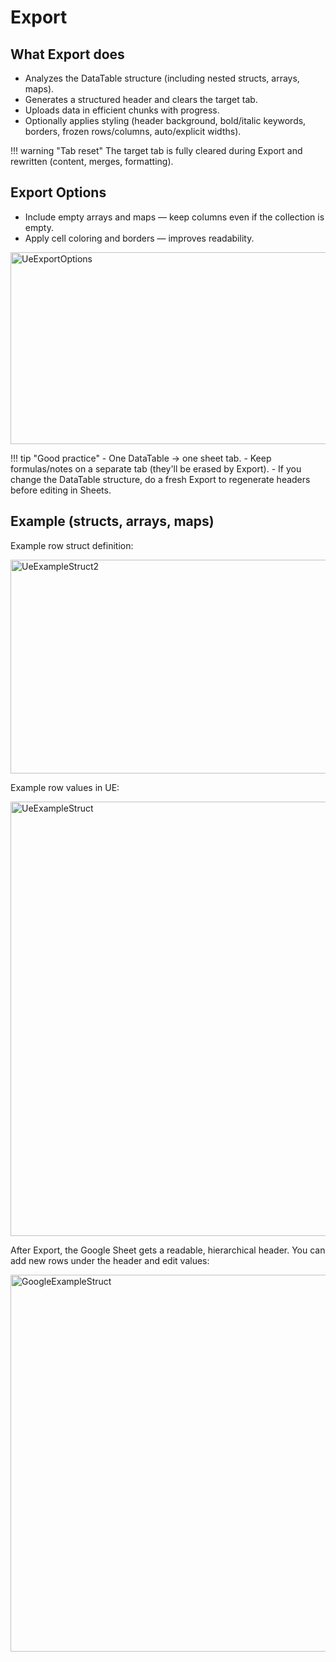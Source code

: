 # Export

## What Export does
- Analyzes the DataTable structure (including nested structs, arrays, maps).
- Generates a structured header and clears the target tab.
- Uploads data in efficient chunks with progress.
- Optionally applies styling (header background, bold/italic keywords, borders, frozen rows/columns, auto/explicit widths).

!!! warning "Tab reset"
    The target tab is fully cleared during Export and rewritten (content, merges, formatting).

## Export Options
- Include empty arrays and maps — keep columns even if the collection is empty.
- Apply cell coloring and borders — improves readability.

<img width="723" height="307" alt="UeExportOptions" src="https://github.com/user-attachments/assets/3498db7b-43c6-4464-a740-5eb04d54e7a6" />

!!! tip "Good practice"
    - One DataTable → one sheet tab.
    - Keep formulas/notes on a separate tab (they'll be erased by Export).
    - If you change the DataTable structure, do a fresh Export to regenerate headers before editing in Sheets.

## Example (structs, arrays, maps)

Example row struct definition:

<img width="528" height="342" alt="UeExampleStruct2" src="https://github.com/user-attachments/assets/ab1cf26f-412b-4fdb-ab2a-2028cf1b6fd0" />

Example row values in UE:

<img width="682" height="695" alt="UeExampleStruct" src="https://github.com/user-attachments/assets/93e6ca40-eb15-4bcc-a991-f5a82d61a094" />

After Export, the Google Sheet gets a readable, hierarchical header. You can add new rows under the header and edit values:

<img width="2067" height="603" alt="GoogleExampleStruct" src="https://github.com/user-attachments/assets/00906d34-7468-4fa6-ad25-b1bdaba05e9d" />
